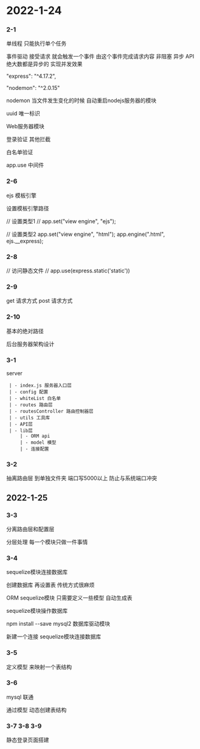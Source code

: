 # 2022-1-24

### 2-1

单线程 只能执行单个任务

事件驱动 接受请求 就会触发一个事件 由这个事件完成请求内容
非阻塞 异步
API 绝大数都是异步的 实现并发效果

"express": "^4.17.2", 

"nodemon": "^2.0.15"

nodemon 当文件发生变化的时候 自动重启nodejs服务器的模块

uuid 唯一标识

Web服务器模块

登录验证
其他拦截

白名单验证

app.use 中间件

### 2-6

ejs 模板引擎

设置模板引擎路径

// 设置类型1
// app.set("view engine", "ejs"); 

// 设置类型2
app.set("view engine", "html"); 
app.engine(".html", ejs.__express); 

### 2-8

// 访问静态文件
// app.use(express.static('static'))

### 2-9

get 请求方式
post 请求方式

### 2-10

基本的绝对路径

后台服务器架构设计

### 3-1

server

```
 | - index.js 服务器入口层
 | - config 配置
 | - whiteList 白名单
 | - routes 路由层
 | - routesController 路由控制器层
 | - utils 工具库
 | - API层
 | - lib层
     | - ORM api
     | - model 模型
     | - 连接配置

```

### 3-2

抽离路由层 到单独文件夹
端口写5000以上 防止与系统端口冲突

## 2022-1-25

### 3-3

分离路由层和配置层

分层处理
每一个模块只做一件事情

### 3-4

sequelize模块连接数据库

创建数据库 再设置表 传统方式很麻烦

ORM sequelize模块 只需要定义一些模型 自动生成表

sequelize模块操作数据库

npm install --save mysql2 数据库驱动模块

新建一个连接
sequelize模块连接数据库

### 3-5

定义模型 来映射一个表结构

### 3-6

mysql 联通

通过模型 动态创建表结构

### 3-7  3-8  3-9

静态登录页面搭建

